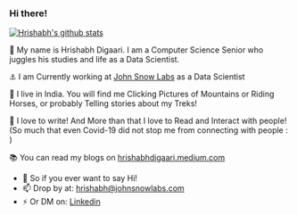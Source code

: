### Hi there!
[![Hrishabh's github stats](https://github-readme-stats.vercel.app/api?username=Digaari&show_icons=true&theme=radical&title_color=B9FFB7&icon_color=ffbe0b&text_color=4cc9f0)]()

👋 My name is Hrishabh Digaari. I am a Computer Science Senior who juggles his studies and life as a Data Scientist. 

⚓ I am Currently working at [John Snow Labs](https://www.johnsnowlabs.com/) as a Data Scientist

📍 I live in India. You will find me Clicking Pictures of Mountains or Riding Horses, or probably Telling stories about my Treks!

💙 I love to write! And More than that I love to Read and Interact with people! (So much that even Covid-19 did not stop me from connecting with people : )

📚 You can read my blogs on [hrishabhdigaari.medium.com](https://hrishabhdigaari.medium.com/)

- 💬 So if you ever want to say Hi!
- 📫 Drop by at: [hrishabh@johnsnowlabs.com](mailto:hrishabh@johnsnowlabs.com)
- ⚡ Or DM on: [Linkedin](https://www.linkedin.com/in/hrishabh-digaari/)
